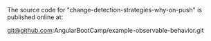 The source code for "change-detection-strategies-why-on-push" is published online at:

git@github.com:AngularBootCamp/example-observable-behavior.git

